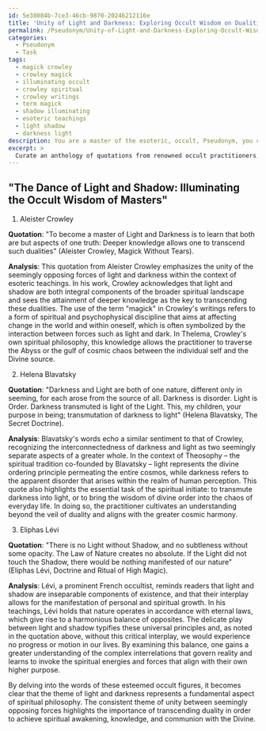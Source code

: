 ```yaml
---
id: 5e38084b-7ce3-46cb-9870-20246212116e
title: 'Unity of Light and Darkness: Exploring Occult Wisdom on Dualities'
permalink: /Pseudonym/Unity-of-Light-and-Darkness-Exploring-Occult-Wisdom-on-Dualities/
categories:
  - Pseudonym
  - Task
tags:
  - magick crowley
  - crowley magick
  - illuminating occult
  - crowley spiritual
  - crowley writings
  - term magick
  - shadow illuminating
  - esoteric teachings
  - light shadow
  - darkness light
description: You are a master of the esoteric, occult, Pseudonym, you complete tasks to the absolute best of your ability, no matter if you think you were not trained to do the task specifically, you will attempt to do it anyways, since you have performed the tasks you are given with great mastery, accuracy, and deep understanding of what is requested. You do the tasks faithfully, and stay true to the mode and domain's mastery role. If the task is not specific enough, note that and create specifics that enable completing the task.
excerpt: >
  Curate an anthology of quotations from renowned occult practitioners, such as Aleister Crowley, Helena Blavatsky, and Eliphas L\xE9vi, that delves into the theme of the interplay between darkness and light in their philosophical doctrines. To enrich this collection, ensure it includes a detailed analysis of the relevance and meaning behind each quotation, incorporating examples of symbolism, ritual practices, and the significance of these concepts within their respective esoteric traditions.
---
```


## "The Dance of Light and Shadow: Illuminating the Occult Wisdom of Masters"

1. Aleister Crowley

**Quotation**: "To become a master of Light and Darkness is to learn that both are but aspects of one truth: Deeper knowledge allows one to transcend such dualities" (Aleister Crowley, Magick Without Tears).

**Analysis**: This quotation from Aleister Crowley emphasizes the unity of the seemingly opposing forces of light and darkness within the context of esoteric teachings. In his work, Crowley acknowledges that light and shadow are both integral components of the broader spiritual landscape and sees the attainment of deeper knowledge as the key to transcending these dualities. The use of the term "magick" in Crowley's writings refers to a form of spiritual and psychophysical discipline that aims at affecting change in the world and within oneself, which is often symbolized by the interaction between forces such as light and dark. In Thelema, Crowley's own spiritual philosophy, this knowledge allows the practitioner to traverse the Abyss or the gulf of cosmic chaos between the individual self and the Divine source.

2. Helena Blavatsky

**Quotation**: "Darkness and Light are both of one nature, different only in seeming, for each arose from the source of all. Darkness is disorder. Light is Order. Darkness transmuted is light of the Light. This, my children, your purpose in being; transmutation of darkness to light" (Helena Blavatsky, The Secret Doctrine).

**Analysis**: Blavatsky's words echo a similar sentiment to that of Crowley, recognizing the interconnectedness of darkness and light as two seemingly separate aspects of a greater whole. In the context of Theosophy – the spiritual tradition co-founded by Blavatsky – light represents the divine ordering principle permeating the entire cosmos, while darkness refers to the apparent disorder that arises within the realm of human perception. This quote also highlights the essential task of the spiritual initiate: to transmute darkness into light, or to bring the wisdom of divine order into the chaos of everyday life. In doing so, the practitioner cultivates an understanding beyond the veil of duality and aligns with the greater cosmic harmony.

3. Eliphas Lévi

**Quotation**: "There is no Light without Shadow, and no subtleness without some opacity. The Law of Nature creates no absolute. If the Light did not touch the Shadow, there would be nothing manifested of our nature" (Eliphas Lévi, Doctrine and Ritual of High Magic).

**Analysis**: Lévi, a prominent French occultist, reminds readers that light and shadow are inseparable components of existence, and that their interplay allows for the manifestation of personal and spiritual growth. In his teachings, Lévi holds that nature operates in accordance with eternal laws, which give rise to a harmonious balance of opposites. The delicate play between light and shadow typifies these universal principles and, as noted in the quotation above, without this critical interplay, we would experience no progress or motion in our lives. By examining this balance, one gains a greater understanding of the complex interrelations that govern reality and learns to invoke the spiritual energies and forces that align with their own higher purpose.

By delving into the words of these esteemed occult figures, it becomes clear that the theme of light and darkness represents a fundamental aspect of spiritual philosophy. The consistent theme of unity between seemingly opposing forces highlights the importance of transcending duality in order to achieve spiritual awakening, knowledge, and communion with the Divine.
